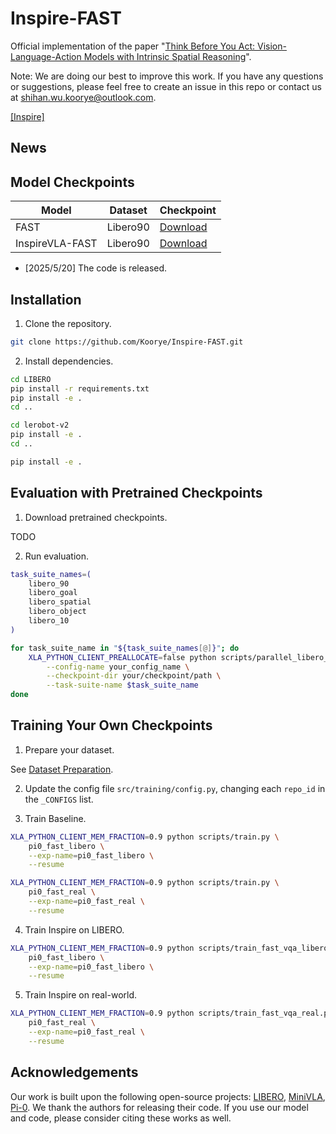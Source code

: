 # Inspire-FAST

Official implementation of the paper "[Think Before You Act: Vision-Language-Action Models with Intrinsic Spatial Reasoning]()".

Note: We are doing our best to improve this work. If you have any questions or suggestions, please feel free to create an issue in this repo or contact us at shihan.wu.koorye@outlook.com.

[[Inspire]](https://github.com/Koorye/Inspire)

## News

## Model Checkpoints

| Model | Dataset | Checkpoint |
|-------|---------|------------|
| FAST | Libero90 | [Download]() |
| InspireVLA-FAST | Libero90 | [Download]() |

- [2025/5/20] The code is released.

## Installation

1. Clone the repository.

```bash
git clone https://github.com/Koorye/Inspire-FAST.git
```

2. Install dependencies.

```bash
cd LIBERO
pip install -r requirements.txt
pip install -e .
cd ..

cd lerobot-v2
pip install -e .
cd ..

pip install -e .
```

## Evaluation with Pretrained Checkpoints

1. Download pretrained checkpoints. 

TODO

2. Run evaluation.

```bash
task_suite_names=(
    libero_90 
    libero_goal 
    libero_spatial 
    libero_object 
    libero_10
)

for task_suite_name in "${task_suite_names[@]}"; do
    XLA_PYTHON_CLIENT_PREALLOCATE=false python scripts/parallel_libero_evaluator.py \
        --config-name your_config_name \
        --checkpoint-dir your/checkpoint/path \
        --task-suite-name $task_suite_name
done
```

## Training Your Own Checkpoints

1. Prepare your dataset.

See [Dataset Preparation](https://github.com/Koorye/Inspire/blob/main/DATASET.md).

2. Update the config file `src/training/config.py`, changing each `repo_id` in the `_CONFIGS` list.

3. Train Baseline.

```bash
XLA_PYTHON_CLIENT_MEM_FRACTION=0.9 python scripts/train.py \
    pi0_fast_libero \
    --exp-name=pi0_fast_libero \
    --resume
```

```bash
XLA_PYTHON_CLIENT_MEM_FRACTION=0.9 python scripts/train.py \
    pi0_fast_real \
    --exp-name=pi0_fast_real \
    --resume
```

4. Train Inspire on LIBERO.

```bash
XLA_PYTHON_CLIENT_MEM_FRACTION=0.9 python scripts/train_fast_vqa_libero.py \
    pi0_fast_libero \
    --exp-name=pi0_fast_libero \
    --resume
```

5. Train Inspire on real-world.

```bash
XLA_PYTHON_CLIENT_MEM_FRACTION=0.9 python scripts/train_fast_vqa_real.py \
    pi0_fast_real \
    --exp-name=pi0_fast_real \
    --resume
```

## Acknowledgements

Our work is built upon the following open-source projects: [LIBERO](https://github.com/Lifelong-Robot-Learning/LIBERO), [MiniVLA](https://github.com/Stanford-ILIAD/openvla-mini), [Pi-0](https://github.com/Physical-Intelligence/openpi). We thank the authors for releasing their code. If you use our model and code, please consider citing these works as well.